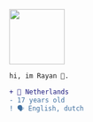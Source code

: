 <img height="100" src="https://github.com/pluhian/pluhian/blob/main/tole.gif?raw=true"/>

```diff
hi, im Rayan 🔮.

+ 📌 Netherlands
- 17 years old
! 🗣️ English, dutch
```

<img src="https://u8views.com/api/v1/github/profiles/114155787/views/day-week-month-total-count.svg" width="0" height="0">
